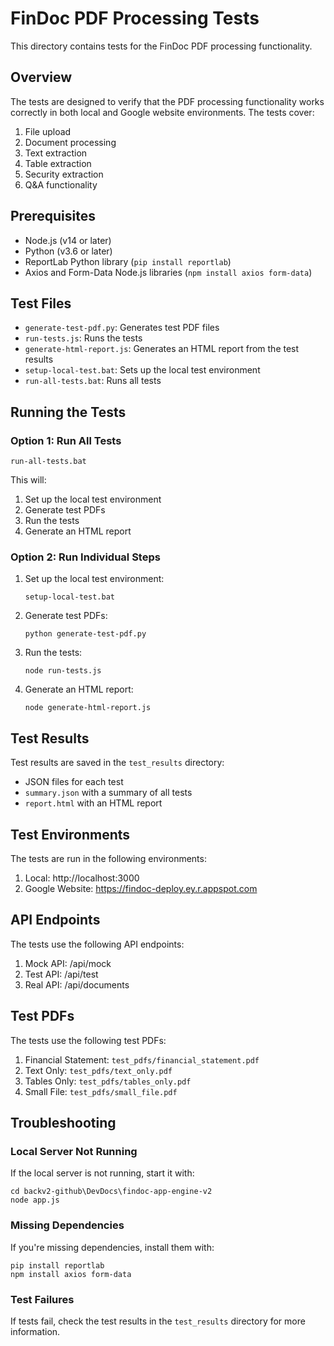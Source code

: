 # FinDoc PDF Processing Tests

This directory contains tests for the FinDoc PDF processing functionality.

## Overview

The tests are designed to verify that the PDF processing functionality works correctly in both local and Google website environments. The tests cover:

1. File upload
2. Document processing
3. Text extraction
4. Table extraction
5. Security extraction
6. Q&A functionality

## Prerequisites

- Node.js (v14 or later)
- Python (v3.6 or later)
- ReportLab Python library (`pip install reportlab`)
- Axios and Form-Data Node.js libraries (`npm install axios form-data`)

## Test Files

- `generate-test-pdf.py`: Generates test PDF files
- `run-tests.js`: Runs the tests
- `generate-html-report.js`: Generates an HTML report from the test results
- `setup-local-test.bat`: Sets up the local test environment
- `run-all-tests.bat`: Runs all tests

## Running the Tests

### Option 1: Run All Tests

```
run-all-tests.bat
```

This will:
1. Set up the local test environment
2. Generate test PDFs
3. Run the tests
4. Generate an HTML report

### Option 2: Run Individual Steps

1. Set up the local test environment:
   ```
   setup-local-test.bat
   ```

2. Generate test PDFs:
   ```
   python generate-test-pdf.py
   ```

3. Run the tests:
   ```
   node run-tests.js
   ```

4. Generate an HTML report:
   ```
   node generate-html-report.js
   ```

## Test Results

Test results are saved in the `test_results` directory:
- JSON files for each test
- `summary.json` with a summary of all tests
- `report.html` with an HTML report

## Test Environments

The tests are run in the following environments:
1. Local: http://localhost:3000
2. Google Website: https://findoc-deploy.ey.r.appspot.com

## API Endpoints

The tests use the following API endpoints:
1. Mock API: /api/mock
2. Test API: /api/test
3. Real API: /api/documents

## Test PDFs

The tests use the following test PDFs:
1. Financial Statement: `test_pdfs/financial_statement.pdf`
2. Text Only: `test_pdfs/text_only.pdf`
3. Tables Only: `test_pdfs/tables_only.pdf`
4. Small File: `test_pdfs/small_file.pdf`

## Troubleshooting

### Local Server Not Running

If the local server is not running, start it with:
```
cd backv2-github\DevDocs\findoc-app-engine-v2
node app.js
```

### Missing Dependencies

If you're missing dependencies, install them with:
```
pip install reportlab
npm install axios form-data
```

### Test Failures

If tests fail, check the test results in the `test_results` directory for more information.
